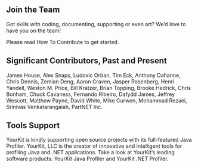 ## Join the Team
Got skills with coding, documenting, supporting or even art? We’d love to have you on the team!

Please read How To Contribute to get started.

## Significant Contributors, Past and Present
James House, Alex Snaps, Ludovic Orban, Tim Eck, Anthony Dahanne, Chris Dennis, Zemian Deng, Aaron Craven, Jasper Rosenberg, Henri Yandell, Weston M. Price, Bill Kratzer, Brian Topping, Brooke Hedrick, Chris Bonham, Chuck Cavaness, Fernando Ribeiro, Dafydd James, Jeffrey Wescott, Matthew Payne, David White, Mike Curwen, Mohammad Rezaei, Srinivas Venkatarangaiah, PartNET Inc.

## Tools Support
YourKit is kindly supporting open source projects with its full-featured Java Profiler. YourKit, LLC is the creator of innovative and intelligent tools for profiling Java and .NET applications. Take a look at YourKit’s leading software products: YourKit Java Profiler and YourKit .NET Profiler.